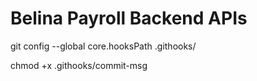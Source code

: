 # Belina Payroll Backend APIs
git config --global core.hooksPath .githooks/

chmod +x .githooks/commit-msg
